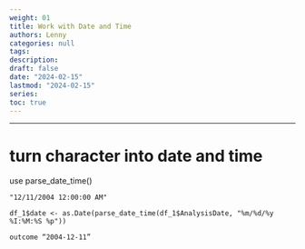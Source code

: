 ```yaml
---
weight: 01
title: Work with Date and Time
authors: Lenny
categories: null
tags: 
description: 
draft: false
date: "2024-02-15"
lastmod: "2024-02-15"
series:
toc: true
---
```



<!--more-->
---

#  turn character into date and time

use parse_date_time()

```
"12/11/2004 12:00:00 AM"

df_1$date <- as.Date(parse_date_time(df_1$AnalysisDate, "%m/%d/%y %I:%M:%S %p"))

outcome “2004-12-11”
```
